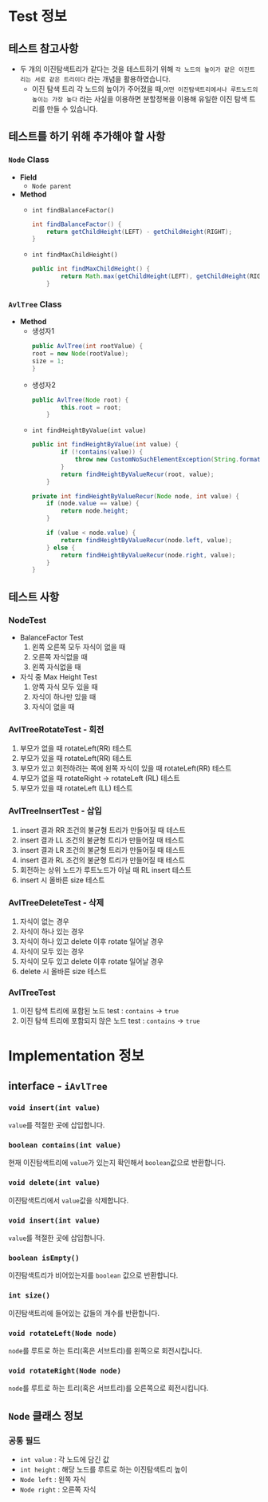 # Test 정보

## 테스트 참고사항
- 두 개의 이진탐색트리가 같다는 것을 테스트하기 위해 
`각 노드의 높이가 같은 이진트리는 서로 같은 트리이다`
라는 개념을 활용하였습니다. 
  - 이진 탐색 트리 각 노드의 높이가 주어졌을 때,`어떤 이진탐색트리에서나 루트노드의 높이는 가장 높다` 라는 사실을 이용하면 분할정복을 이용해 유일한 이진 탐색 트리를 만들 수 있습니다.

## 테스트를 하기 위해 추가해야 할 사항

### `Node` Class

- **Field**
    - `Node parent`
- **Method**
    - `int findBalanceFactor()`
      ```java
      int findBalanceFactor() {
          return getChildHeight(LEFT) - getChildHeight(RIGHT);
      }
      ```

    - `int findMaxChildHeight()`
        ```java
        public int findMaxChildHeight() {
                return Math.max(getChildHeight(LEFT), getChildHeight(RIGHT));
            }
        ```

### `AvlTree` Class

- **Method**
    - 생성자1
        ```java
        public AvlTree(int rootValue) {
        root = new Node(rootValue);
        size = 1;
        }
        ```
    - 생성자2
        ```java
        public AvlTree(Node root) {
                this.root = root;
            }
        ```
    - `int findHeightByValue(int value)`
        ```java
        public int findHeightByValue(int value) {
                if (!contains(value)) {
                    throw new CustomNoSuchElementException(String.format("%d값은 트리에 없습니다.", value));
                }
                return findHeightByValueRecur(root, value);
            }
        
        private int findHeightByValueRecur(Node node, int value) {
            if (node.value == value) {
                return node.height;
            }
        
            if (value < node.value) {
                return findHeightByValueRecur(node.left, value);
            } else {
                return findHeightByValueRecur(node.right, value);
            }
        }
        ```

## 테스트 사항
### NodeTest
- BalanceFactor Test
    1. 왼쪽 오른쪽 모두 자식이 없을 때
    2. 오른쪽 자식없을 때
    3. 왼쪽 자식없을 때
- 자식 중 Max Height Test
    1. 양쪽 자식 모두 있을 때
    2. 자식이 하나만 있을 때
    3. 자식이 없을 때

### AvlTreeRotateTest - 회전
1. 부모가 없을 때 rotateLeft(RR) 테스트
2. 부모가 있을 때 rotateLeft(RR) 테스트
3. 부모가 있고 회전하려는 쪽에 왼쪽 자식이 있을 때 rotateLeft(RR) 테스트
4. 부모가 없을 때 rotateRight -> rotateLeft (RL) 테스트
5. 부모가 있을 때 rotateLeft (LL) 테스트

### AvlTreeInsertTest - 삽입
1. insert 결과 RR 조건의 불균형 트리가 만들어질 때 테스트
2. insert 결과 LL 조건의 불균형 트리가 만들어질 때 테스트
3. insert 결과 LR 조건의 불균형 트리가 만들어질 때 테스트
4. insert 결과 RL 조건의 불균형 트리가 만들어질 때 테스트
5. 회전하는 상위 노드가 루트노드가 아닐 때 RL insert 테스트
6. insert 시 올바른 size 테스트

### AvlTreeDeleteTest - 삭제
1. 자식이 없는 경우 
2. 자식이 하나 있는 경우 
3. 자식이 하나 있고 delete 이후 rotate 일어날 경우
4. 자식이 모두 있는 경우
5. 자식이 모두 있고 delete 이후 rotate 일어날 경우
6. delete 시 올바른 size 테스트

### AvlTreeTest
1. 이진 탐색 트리에 포함된 노드 test : `contains` -> `true`
 2. 이진 탐색 트리에 포함되지 않은 노드 test : `contains` -> `true`

# Implementation 정보

## interface - `iAvlTree`

### `void insert(int value)`

`value`를 적절한 곳에 삽입합니다.

### `boolean contains(int value)`

현재 이진탐색트리에 `value`가 있는지 확인해서 `boolean`값으로 반환합니다.

### `void delete(int value)`

이진탐색트리에서 `value`값을 삭제합니다.

### `void insert(int value)`

`value`를 적절한 곳에 삽입합니다.

### `boolean isEmpty()`

이진탐색트리가 비어있는지를 `boolean` 값으로 반환합니다.

### `int size()`

이진탐색트리에 들어있는 값들의 개수를 반환합니다.

### `void rotateLeft(Node node)`

`node`를 루트로 하는 트리(혹은 서브트리)를 왼쪽으로 회전시킵니다.

### `void rotateRight(Node node)`

`node`를 루트로 하는 트리(혹은 서브트리)를 오른쪽으로 회전시킵니다.

## `Node` 클래스 정보

### 공통 필드

- `int value` : 각 노드에 담긴 값
- `int height` : 해당 노드를 루트로 하는 이진탐색트리 높이
- `Node left` : 왼쪽 자식
- `Node right` : 오른쪽 자식
